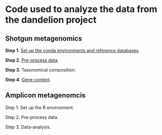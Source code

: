 # Code used to analyze the data from the dandelion project

## Shotgun metagenomics

**Step 1**. [Set up the conda environments and reference databases](/group1/step1.md).

**Step 2**. [Pre-process data](/group1/step2.md).

**Step 3**. Taxonomical composition:

**Step 4**. [Gene content](/group1/step4.md).


## Amplicon metagenomcis

Step 1. Set up the R environment.

Step 2. Pre-process data.

Step 3. Data-analysis.
